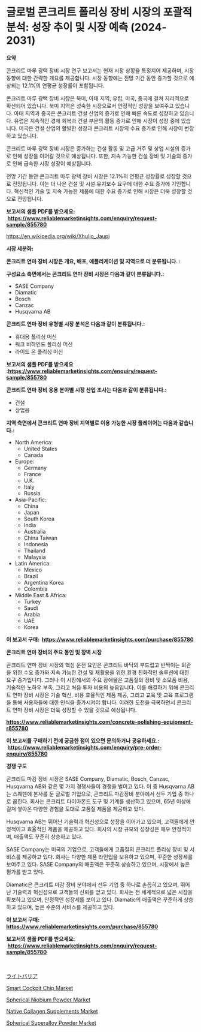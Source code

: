 <p><h1>글로벌 콘크리트 폴리싱 장비 시장의 포괄적 분석: 성장 추이 및 시장 예측 (2024-2031)</h1></p><p><strong>요약</strong></p>
<p><p>콘크리트 마루 광택 장비 시장 연구 보고서는 현재 시장 상황을 특정지어 제공하며, 시장 동향에 대한 간략한 개요를 제공합니다. 시장 동향에는 전망 기간 동안 증가할 것으로 예상되는 12.1%의 연평균 성장률이 포함됩니다.</p><p>콘크리트 마루 광택 장비 시장은 북미, 아태 지역, 유럽, 미국, 중국에 걸쳐 지리적으로 확산되어 있습니다. 북미 지역은 성숙한 시장으로서 안정적인 성장을 보여주고 있습니다. 아태 지역과 중국은 콘크리트 건설 산업의 증가로 인해 빠른 속도로 성장하고 있습니다. 유럽은 지속적인 경제 회복과 건설 부문의 활동 증가로 인해 시장이 성장 중에 있습니다. 미국은 건설 산업의 활발한 성장과 콘크리트 시장의 수요 증가로 인해 시장이 번창하고 있습니다.</p><p>콘크리트 마루 광택 장비 시장은 증가하는 건설 활동 및 고급 거주 및 상업 시설의 증가로 인해 성장을 이어갈 것으로 예상됩니다. 또한, 지속 가능한 건설 장비 및 기술의 증가로 인해 급속한 시장 성장이 예상됩니다.</p><p>전망 기간 동안 콘크리트 마루 광택 장비 시장은 12.1%의 연평균 성장률로 성장할 것으로 전망됩니다. 이는 더 나은 건설 및 시설 유지보수 요구에 대한 수요 증가에 기인합니다. 혁신적인 기술 및 지속 가능한 제품에 대한 수요 증가로 인해 시장은 더욱 성장할 것으로 전망됩니다.</p></p>
<p><strong>보고서의 샘플 PDF를 받으세요: &nbsp;<a href="https://www.reliablemarketinsights.com/enquiry/request-sample/855780">https://www.reliablemarketinsights.com/enquiry/request-sample/855780</a></strong></p>
<p><a href="https://en.wikipedia.org/wiki/Xhulio_Jaupi">https://en.wikipedia.org/wiki/Xhulio_Jaupi</a></p>
<p><strong>시장 세분화:</strong></p>
<p><strong> 콘크리트 연마 장비 시장은 개요, 배포, 애플리케이션 및 지역으로 더 분류됩니다. :</strong></p>
<p><strong>구성요소 측면에서는 콘크리트 연마 장비 시장은 다음과 같이 분류됩니다.:</strong></p>
<p><ul><li>SASE Company</li><li>Diamatic</li><li>Bosch</li><li>Canzac</li><li>Husqvarna AB</li></ul></p>
<p><strong> 콘크리트 연마 장비 유형별 시장 분석은 다음과 같이 분류됩니다.:</strong></p>
<p><ul><li>휴대용 폴리싱 머신</li><li>워크 비하인드 폴리싱 머신</li><li>라이드 온 폴리싱 머신</li></ul></p>
<p><strong>보고서의 샘플 PDF를 받으세요 :<a href="https://www.reliablemarketinsights.com/enquiry/request-sample/855780">https://www.reliablemarketinsights.com/enquiry/request-sample/855780</a></strong></p>
<p><strong> 콘크리트 연마 장비 응용 분야별 시장 산업 조사는 다음과 같이 분류됩니다.:</strong></p>
<p><ul><li>건설</li><li>상업용</li></ul></p>
<p><strong>지역 측면에서 콘크리트 연마 장비 지역별로 이용 가능한 시장 플레이어는 다음과 같습니다.:</strong></p>
<p><ul>
    <li>
        North America:
        <ul>
            <li>United States</li>
            <li>Canada</li>
        </ul>
    </li>
    <li>
        Europe:
        <ul>
            <li>Germany</li>
            <li>France</li>
            <li>U.K.</li>
            <li>Italy</li>
            <li>Russia</li>
        </ul>
    </li>
    <li>
        Asia-Pacific:
        <ul>
            <li>China</li>
            <li>Japan</li>
            <li>South Korea</li>
            <li>India</li>
            <li>Australia</li>
            <li>China Taiwan</li>
            <li>Indonesia</li>
            <li>Thailand</li>
            <li>Malaysia</li>
        </ul>
    </li>
    <li>
        Latin America:
        <ul>
            <li>Mexico</li>
            <li>Brazil</li>
            <li>Argentina Korea</li>
            <li>Colombia</li>
        </ul>
    </li>
    <li>
        Middle East & Africa:
        <ul>
            <li>Turkey</li>
            <li>Saudi</li>
            <li>Arabia</li>
            <li>UAE</li>
            <li>Korea</li>
        </ul>
    </li>
    </ul></p>
<p><strong>이 보고서 구매: &nbsp;<a href="https://www.reliablemarketinsights.com/purchase/855780">https://www.reliablemarketinsights.com/purchase/855780</a></strong></p>
<p><strong>콘크리트 연마 장비의 주요 동인 및 장벽 시장</strong></p>
<p><p>콘크리트 연마 장비 시장의 핵심 운전 요인은 콘크리트 바닥의 부드럽고 반짝이는 외관을 위한 수요 증가와 지속 가능한 건설 및 재활용을 위한 환경 친화적인 솔루션에 대한 요구 증가입니다. 그러나 이 시장에서의 주요 장애물은 고품질의 장비 및 소모품 비용, 기술적인 노하우 부족, 그리고 처음 투자 비용의 높음입니다. 이를 해결하기 위해 콘크리트 연마 장비 시장은 기술 혁신, 비용 효율적인 제품 제공, 그리고 교육 및 교육 프로그램을 통해 사용자들에 대한 인식을 증가시켜야 합니다. 이러한 도전을 극복하면서 콘크리트 연마 장비 시장은 더욱 성장할 수 있을 것으로 예상됩니다.</p></p>
<p><strong><a href="https://www.reliablemarketinsights.com/concrete-polishing-equipment-r855780">https://www.reliablemarketinsights.com/concrete-polishing-equipment-r855780</a></strong></p>
<p><strong>이 보고서를 구매하기 전에 궁금한 점이 있으면 문의하거나 공유하세요.: &nbsp;<a href="https://www.reliablemarketinsights.com/enquiry/pre-order-enquiry/855780">https://www.reliablemarketinsights.com/enquiry/pre-order-enquiry/855780</a></strong></p>
<p><strong>경쟁 구도</strong></p>
<p><p>콘크리트 마감 장비 시장은 SASE Company, Diamatic, Bosch, Canzac, Husqvarna AB와 같은 몇 가지 경쟁사들이 경쟁을 벌이고 있다. 이 중 Husqvarna AB는 스웨덴에 본사를 둔 글로벌 기업으로, 콘크리트 마감장비 분야에서 선두 기업 중 하나로 꼽힌다. 회사는 콘크리트 다이아몬드 도구 및 기계를 생산하고 있으며, 65년 이상에 걸쳐 쌓아온 다양한 경험을 토대로 고품질 제품을 제공하고 있다.</p><p>Husqvarna AB는 뛰어난 기술력과 혁신성으로 성장을 이어가고 있으며, 고객들에게 안정적이고 효율적인 제품을 제공하고 있다. 회사의 시장 규모와 성장성은 매우 안정적이며, 매출액도 꾸준히 상승하고 있다.</p><p>SASE Company는 미국의 기업으로, 고객들에게 고품질의 콘크리트 폴리싱 장비 및 서비스를 제공하고 있다. 회사는 다양한 제품 라인업을 보유하고 있으며, 꾸준한 성장세를 보여주고 있다. SASE Company의 매출액은 꾸준히 상승하고 있으며, 시장에서 높은 평가를 받고 있다.</p><p>Diamatic은 콘크리트 마감 장비 분야에서 선두 기업 중 하나로 손꼽히고 있으며, 뛰어난 기술력과 혁신성으로 고객들의 신뢰를 얻고 있다. 회사는 전 세계적으로 넓은 시장을 확보하고 있으며, 안정적인 성장세를 보이고 있다. Diamatic의 매출액은 꾸준하게 상승하고 있으며, 높은 수준의 서비스를 제공하고 있다.</p></p>
<p><strong>이 보고서 구매: &nbsp; <a href="https://www.reliablemarketinsights.com/purchase/855780">https://www.reliablemarketinsights.com/purchase/855780</a></strong></p>
<p><strong>보고서의 샘플 PDF를 받으세요: &nbsp;<a href="https://www.reliablemarketinsights.com/enquiry/request-sample/855780">https://www.reliablemarketinsights.com/enquiry/request-sample/855780</a></strong><strong></strong></p>
<p>&nbsp;</p>
<p><p><a href="https://github.com/RandallRunte2023/Market-Research-Report-List-2/blob/main/8938713813.md">ライトバリア</a></p><p><a href="https://medium.com/@jeancoleman732/smart-cockpit-chip-industry-analysis-report-its-market-size-share-trends-by-application-region-3b85343daef2">Smart Cockpit Chip Market</a></p><p><a href="https://github.com/KavonHansen645/Market-Research-Report-List-1/blob/main/spherical-niobium-powder-market.md">Spherical Niobium Powder Market</a></p><p><a href="https://medium.com/@elizbethsmithb208/native-collagen-supplements-market-size-by-type-type-i-collagen-supplements-type-ii-collagen-ea27e03490e2">Native Collagen Supplements Market</a></p><p><a href="https://github.com/Graham1Dianne/Market-Research-Report-List-1/blob/main/spherical-superalloy-powder-market.md">Spherical Superalloy Powder Market</a></p></p>